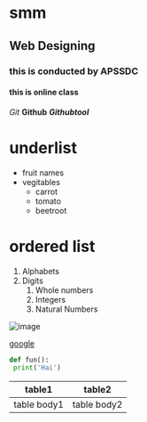 # smm
## Web Designing
### this is conducted by APSSDC
#### this is online class
*Git*
**Github**
***Githubtool***
# underlist
* fruit names
* vegitables
  * carrot
  * tomato
  * beetroot
# ordered list
1. Alphabets
2. Digits
    1. Whole numbers
    2. Integers
    3. Natural Numbers

![image](https://images.pexels.com/photos/415071/pexels-photo-415071.jpeg?fit=crop&h=1000&mark=https%3A%2F%2Fassets.imgix.net%2F~text%3Fbg%3D80000000%26txt%3DFree%2BStock%2BPhotos%26txtalign%3Dcenter%26txtclr%3Dfff%26txtfont%3DAvenir-Heavy%26txtpad%3D20%26txtsize%3D120%26w%3D1300&markalign=center%2Cmiddle&txt=pexels.com&txtalign=center&txtclr=eeffffff&txtfont=Avenir-Heavy&txtshad=10&txtsize=60&w=1500)

[google](http://www.google.com)

~~~python
def fun():
 print('Hai')
~~~

table1 | table2
-------|--------
table body1 | table body2
